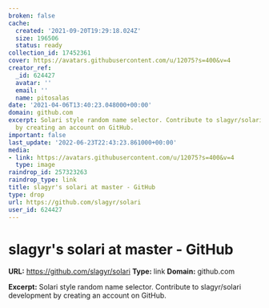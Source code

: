 ```yaml
---
broken: false
cache:
  created: '2021-09-20T19:29:18.024Z'
  size: 196506
  status: ready
collection_id: 17452361
cover: https://avatars.githubusercontent.com/u/12075?s=400&v=4
creator_ref:
  _id: 624427
  avatar: ''
  email: ''
  name: pitosalas
date: '2021-04-06T13:40:23.048000+00:00'
domain: github.com
excerpt: Solari style random name selector. Contribute to slagyr/solari development
  by creating an account on GitHub.
important: false
last_update: '2022-06-23T22:43:23.861000+00:00'
media:
- link: https://avatars.githubusercontent.com/u/12075?s=400&v=4
  type: image
raindrop_id: 257323263
raindrop_type: link
title: slagyr's solari at master - GitHub
type: drop
url: https://github.com/slagyr/solari
user_id: 624427
---
```


# slagyr's solari at master - GitHub

**URL:** https://github.com/slagyr/solari
**Type:** link
**Domain:** github.com

**Excerpt:** Solari style random name selector. Contribute to slagyr/solari development by creating an account on GitHub.
